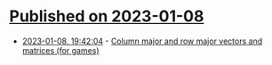 # [Published on 2023-01-08](index.md)

* [2023-01-08, 19:42:04](https://news.ycombinator.com/item?id=34302343) - [Column major and row major vectors and matrices (for games)](https://pr0g.github.io/mathematics/matrix/2022/12/26/column-row-major.html)
